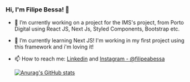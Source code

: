 ### Hi, I'm Filipe Bessa! 👋

- 🔭 I’m currently working on a project for the IMS's project, from Porto Digital using React JS, Next Js, Styled Components, Bootstrap etc.

- 🌱 I’m currently learning Next JS! I'm working in my first project using this framework and i'm loving it!

- 📫 How to reach me: [Linkedin](https://www.linkedin.com/in/filipe-gbessa/)    and   [Instagram - @filipeabessa](https://www.instagram.com/filipeabessa/?hl=pt-br)
  
  [![Anurag's GitHub stats](https://github-readme-stats.vercel.app/api?username=Filipegbessaa)](https://github.com/Filipegbessaa&show_icons=true&theme=radical)

<!--
**Filipegbessaa/Filipegbessaa** is a ✨ _special_ ✨ repository because its `README.md` (this file) appears on your GitHub profile.




